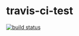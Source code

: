 # travis-ci-test
[![build status](https://travis-ci.org/congliu0913/travis-ci-test.svg?branch=master)](https://travis-ci.org/congliu0913/travis-ci-test)
